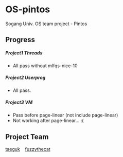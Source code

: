 # OS-pintos
Sogang Univ. OS team project - Pintos

Progress
-------------
##### Project1 Threads
- All pass without mlfqs-nice-10

##### Project2 Userprog
- All pass.

##### Project3 VM
- Pass before page-linear (not include page-linear)<br>
- Not working after page-linear... :(

Project Team
---------------
[taeguk](http://taeguk.me)&nbsp;&nbsp;&nbsp;
[fuzzythecat](https://github.com/fuzzythecat)
